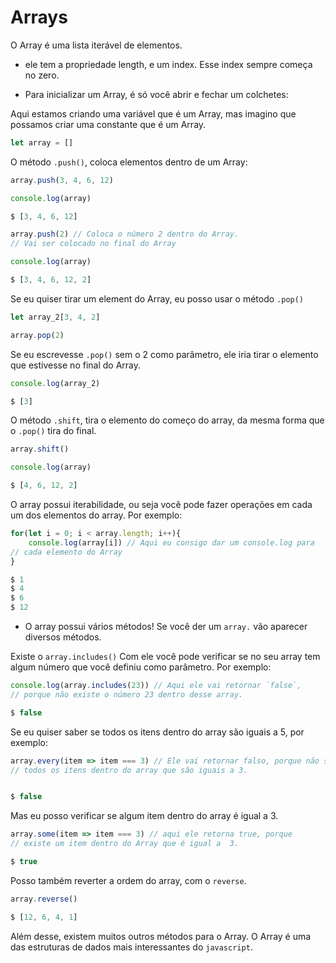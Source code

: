 # Arrays

O Array é uma lista iterável de elementos.

- ele tem a propriedade length, e um index. Esse index sempre começa no zero.

- Para inicializar um Array, é só você abrir e fechar um colchetes:

Aqui estamos criando uma variável que é um Array, mas imagino que possamos criar uma constante que é um Array.

```javascript
let array = []
```

O método `.push()`, coloca elementos dentro de um Array:

```javascript
array.push(3, 4, 6, 12) 

console.log(array)

$ [3, 4, 6, 12] 

array.push(2) // Coloca o número 2 dentro do Array. 
// Vai ser colocado no final do Array

console.log(array) 

$ [3, 4, 6, 12, 2]
```

Se eu quiser tirar um element do Array, eu posso usar o método  `.pop()`

```javascript
let array_2[3, 4, 2]

array.pop(2)
```

Se eu escrevesse `.pop()` sem o 2 como parâmetro, ele iria tirar o elemento que estivesse no final do Array.

```javascript
console.log(array_2) 

$ [3]
```

O método `.shift`, tira o elemento do começo do array, da mesma forma que o `.pop()`  tira do final.

```javascript
array.shift()

console.log(array) 

$ [4, 6, 12, 2]
```

 O array possui iterabilidade, ou seja você pode fazer operações em cada um dos elementos do array. Por exemplo:

```javascript
for(let i = 0; i < array.length; i++){
    console.log(array[i]) // Aqui eu consigo dar um console.log para 
// cada elemento do Array
}

$ 1
$ 4
$ 6
$ 12
```

- O array possui vários métodos! Se você der um `array.` vão aparecer diversos métodos.

Existe o `array.includes()` Com ele você pode verificar se no seu array tem algum número que você definiu como parâmetro. Por exemplo:

```javascript
console.log(array.includes(23)) // Aqui ele vai retornar `false`,
// porque não existe o número 23 dentro desse array.

$ false 
```

Se eu quiser saber se todos os itens dentro do array são iguais a 5, por exemplo:

```javascript
array.every(item => item === 3) // Ele vai retornar falso, porque não são
// todos os itens dentro do array que são iguais a 3.


$ false
```

Mas eu posso verificar se algum item dentro do array é igual a 3.

```javascript
array.some(item => item === 3) // aqui ele retorna true, porque 
// existe um item dentro do Array que é igual a  3.

$ true
```

Posso também reverter a ordem do array, com o `reverse`.

```javascript
array.reverse()

$ [12, 6, 4, 1]
```

Além desse, existem muitos outros métodos para o Array. O Array é uma das estruturas de dados mais interessantes do `javascript`. 
